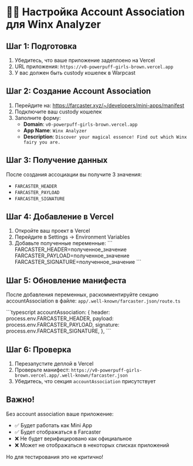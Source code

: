# 🧚‍♀️ Настройка Account Association для Winx Analyzer

## Шаг 1: Подготовка

1. Убедитесь, что ваше приложение задеплоено на Vercel
2. URL приложения: `https://v0-powerpuff-girls-brown.vercel.app`
3. У вас должен быть custody кошелек в Warpcast

## Шаг 2: Создание Account Association

1. Перейдите на: https://farcaster.xyz/~/developers/mini-apps/manifest
2. Подключите ваш custody кошелек
3. Заполните форму:
   - **Domain**: `v0-powerpuff-girls-brown.vercel.app`
   - **App Name**: `Winx Analyzer`
   - **Description**: `Discover your magical essence! Find out which Winx fairy you are.`

## Шаг 3: Получение данных

После создания ассоциации вы получите 3 значения:
- `FARCASTER_HEADER`
- `FARCASTER_PAYLOAD` 
- `FARCASTER_SIGNATURE`

## Шаг 4: Добавление в Vercel

1. Откройте ваш проект в Vercel
2. Перейдите в Settings → Environment Variables
3. Добавьте полученные переменные:
   \`\`\`
   FARCASTER_HEADER=полученное_значение
   FARCASTER_PAYLOAD=полученное_значение
   FARCASTER_SIGNATURE=полученное_значение
   \`\`\`

## Шаг 5: Обновление манифеста

После добавления переменных, раскомментируйте секцию accountAssociation в файле:
`app/.well-known/farcaster.json/route.ts`

\`\`\`typescript
accountAssociation: {
  header: process.env.FARCASTER_HEADER,
  payload: process.env.FARCASTER_PAYLOAD,
  signature: process.env.FARCASTER_SIGNATURE,
},
\`\`\`

## Шаг 6: Проверка

1. Перезапустите деплой в Vercel
2. Проверьте манифест: `https://v0-powerpuff-girls-brown.vercel.app/.well-known/farcaster.json`
3. Убедитесь, что секция `accountAssociation` присутствует

## Важно! 

Без account association ваше приложение:
- ✅ Будет работать как Mini App
- ✅ Будет отображаться в Farcaster
- ❌ Не будет верифицировано как официальное
- ❌ Может не отображаться в некоторых списках приложений

Но для тестирования это не критично!
